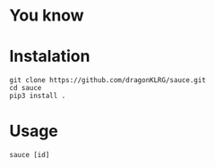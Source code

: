 # You know

# Instalation
````
git clone https://github.com/dragonKLRG/sauce.git
cd sauce
pip3 install .
````
# Usage

````
sauce [id]
````
